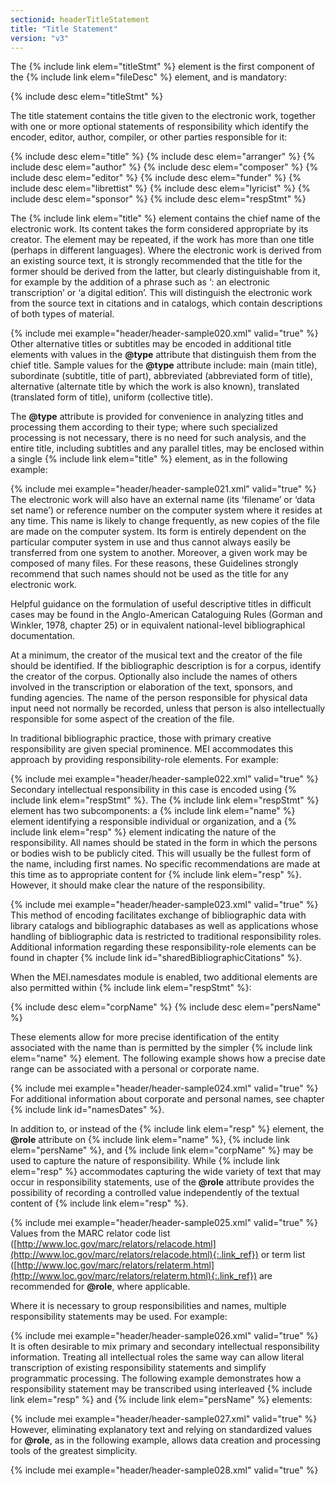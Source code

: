 ```yaml
---
sectionid: headerTitleStatement
title: "Title Statement"
version: "v3"
---
```


The {% include link elem="titleStmt" %} element is the first component of the {% include link elem="fileDesc" %} element, and is mandatory:



{% include desc elem="titleStmt" %}




The title statement contains the title given to the electronic work, together with
one or
more optional statements of responsibility which identify the encoder, editor, author,
compiler, or other parties responsible for it:



{% include desc elem="title" %}
{% include desc elem="arranger" %}
{% include desc elem="author" %}
{% include desc elem="composer" %}
{% include desc elem="editor" %}
{% include desc elem="funder" %}
{% include desc elem="librettist" %}
{% include desc elem="lyricist" %}
{% include desc elem="sponsor" %}
{% include desc elem="respStmt" %}




The {% include link elem="title" %} element contains the chief name of the electronic work. Its
content takes the form considered appropriate by its creator. The element may be repeated,
if the work has more than one title (perhaps in different languages). Where the electronic
work is derived from an existing source text, it is strongly recommended that the
title for
the former should be derived from the latter, but clearly distinguishable from it,
for
example by the addition of a phrase such as ‘: an electronic transcription’ or ‘a
digital
edition’. This will distinguish the electronic work from the source text in citations
and in
catalogs, which contain descriptions of both types of material.

{% include mei example="header/header-sample020.xml" valid="true" %}
Other alternative titles or subtitles may be encoded in additional title elements
with
values in the **@type** attribute that distinguish them from the chief title. Sample
values for the **@type** attribute include: main (main title), subordinate (subtitle,
title of part), abbreviated (abbreviated form of title), alternative (alternate title
by
which the work is also known), translated (translated form of title), uniform (collective
title).

The **@type** attribute is provided for convenience in analyzing titles and
processing them according to their type; where such specialized processing is not
necessary,
there is no need for such analysis, and the entire title, including subtitles and
any
parallel titles, may be enclosed within a single {% include link elem="title" %} element, as in
the following example:

{% include mei example="header/header-sample021.xml" valid="true" %}
The electronic work will also have an external name (its ‘filename’ or ‘data set name’)
or
reference number on the computer system where it resides at any time. This name is
likely to
change frequently, as new copies of the file are made on the computer system. Its
form is
entirely dependent on the particular computer system in use and thus cannot always
easily be
transferred from one system to another. Moreover, a given work may be composed of
many
files. For these reasons, these Guidelines strongly recommend that such names should
not be
used as the title for any electronic work.

Helpful guidance on the formulation of useful descriptive titles in difficult cases
may be
found in the Anglo-American Cataloguing Rules (Gorman and Winkler, 1978, chapter 25)
or in
equivalent national-level bibliographical documentation.

At a minimum, the creator of the musical text and the creator of the file should be
identified. If the bibliographic description is for a corpus, identify the creator
of the
corpus. Optionally also include the names of others involved in the transcription
or
elaboration of the text, sponsors, and funding agencies. The name of the person responsible
for physical data input need not normally be recorded, unless that person is also
intellectually responsible for some aspect of the creation of the file.

In traditional bibliographic practice, those with primary creative responsibility
are given
special prominence. MEI accommodates this approach by providing responsibility-role
elements. For example:

{% include mei example="header/header-sample022.xml" valid="true" %}
Secondary intellectual responsibility in this case is encoded using {% include link elem="respStmt" %}. The {% include link elem="respStmt" %} element has two subcomponents: a {% include link elem="name" %} element identifying a responsible individual or organization, and a
{% include link elem="resp" %} element indicating the nature of the responsibility. All names
should be stated in the form in which the persons or bodies wish to be publicly cited.
This
will usually be the fullest form of the name, including first names. No specific
recommendations are made at this time as to appropriate content for {% include link elem="resp" %}. However, it should make clear the nature of the responsibility.

{% include mei example="header/header-sample023.xml" valid="true" %}
This method of encoding facilitates exchange of bibliographic data with library catalogs
and bibliographic databases as well as applications whose handling of bibliographic
data is
restricted to traditional responsibility roles. Additional information regarding these
responsibility-role elements can be found in chapter {% include link id="sharedBibliographicCitations" %}.

When the MEI.namesdates module is enabled, two additional elements are also permitted
within {% include link elem="respStmt" %}:



{% include desc elem="corpName" %}
{% include desc elem="persName" %}




These elements allow for more precise identification of the entity associated with
the name
than is permitted by the simpler {% include link elem="name" %} element. The following example
shows how a precise date range can be associated with a personal or corporate name.

{% include mei example="header/header-sample024.xml" valid="true" %}
For additional information about corporate and personal names, see chapter {% include link id="namesDates" %}.

In addition to, or instead of the {% include link elem="resp" %} element, the **@role**
attribute on {% include link elem="name" %}, {% include link elem="persName" %}, and {% include link elem="corpName" %} may be used to capture the nature of responsibility. While {% include link elem="resp" %} accommodates capturing the wide variety of text that may occur in
responsibility statements, use of the **@role** attribute provides the possibility of
recording a controlled value independently of the textual content of {% include link elem="resp" %}.

{% include mei example="header/header-sample025.xml" valid="true" %}
Values from the MARC relator code list ([http://www.loc.gov/marc/relators/relacode.html](http://www.loc.gov/marc/relators/relacode.html){:.link_ref}) or term list ([http://www.loc.gov/marc/relators/relaterm.html](http://www.loc.gov/marc/relators/relaterm.html){:.link_ref}) are recommended for
**@role**, where applicable.

Where it is necessary to group responsibilities and names, multiple responsibility
statements may be used. For example:

{% include mei example="header/header-sample026.xml" valid="true" %}
It is often desirable to mix primary and secondary intellectual responsibility information.
Treating all intellectual roles the same way can allow literal transcription of existing
responsibility statements and simplify programmatic processing. The following example
demonstrates how a responsibility statement may be transcribed using interleaved {% include link elem="resp" %} and {% include link elem="persName" %} elements:

{% include mei example="header/header-sample027.xml" valid="true" %}
However, eliminating explanatory text and relying on standardized values for
**@role**, as in the following example, allows data creation and processing tools of
the greatest simplicity.

{% include mei example="header/header-sample028.xml" valid="true" %}
